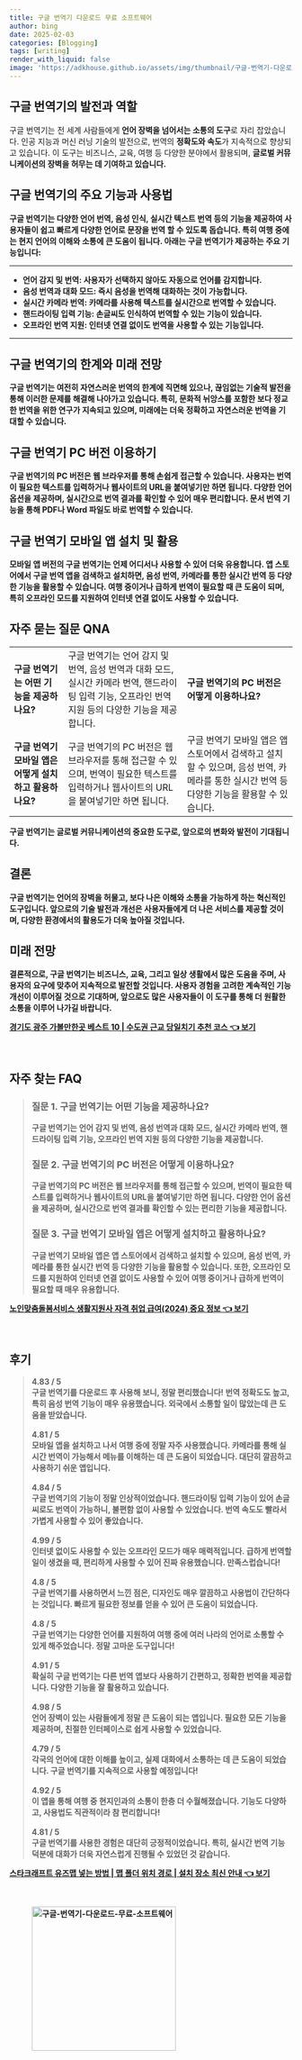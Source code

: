 ```yaml
---
title: 구글 번역기 다운로드 무료 소프트웨어
author: bing
date: 2025-02-03
categories: [Blogging]
tags: [writing]
render_with_liquid: false
image: 'https://adkhouse.github.io/assets/img/thumbnail/구글-번역기-다운로드-무료-소프트웨어.webp'
---
```



<h2 id='구글_번역기의_발전과_역할'>구글 번역기의 발전과 역할</h2>

<p>구글 번역기는 전 세계 사람들에게 <b>언어 장벽을 넘어서는 소통의 도구</b>로 자리 잡았습니다. 인공 지능과 머신 러닝 기술의 발전으로, 번역의 <b>정확도와 속도</b>가 지속적으로 향상되고 있습니다. 이 도구는 비즈니스, 교육, 여행 등 다양한 분야에서 활용되며, <b>글로벌 커뮤니케이션의 장벽을 허무는 데 기여하고 있습니다.</p>

<h2 id='구글_번역기의_주요_기능과_사용법'>구글 번역기의 주요 기능과 사용법</h2>

<p>구글 번역기는 다양한 언어 번역, 음성 인식, 실시간 텍스트 번역 등의 기능을 제공하여 사용자들이 쉽고 빠르게 <b>다양한 언어로 문장을 번역</b> 할 수 있도록 돕습니다. 특히 여행 중에는 현지 언어의 이해와 소통에 큰 도움이 됩니다. 아래는 구글 번역기가 제공하는 주요 기능입니다:</p>

<hr />

<ul>
    <li>언어 감지 및 번역: 사용자가 선택하지 않아도 자동으로 언어를 감지합니다.</li>
    <li>음성 번역과 대화 모드: 즉시 음성을 번역해 대화하는 것이 가능합니다.</li>
    <li>실시간 카메라 번역: 카메라를 사용해 텍스트를 실시간으로 번역할 수 있습니다.</li>
    <li>핸드라이팅 입력 기능: 손글씨도 인식하여 번역할 수 있는 기능이 있습니다.</li>
    <li>오프라인 번역 지원: 인터넷 연결 없이도 번역을 사용할 수 있는 기능입니다.</li>
</ul>

<hr />

<h2 id='구글_번역기의_한계와_미래_전망'>구글 번역기의 한계와 미래 전망</h2>

<p>구글 번역기는 여전히 <b>자연스러운 번역의 한계</b>에 직면해 있으나, 끊임없는 기술적 발전을 통해 이러한 문제를 해결해 나아가고 있습니다. 특히, 문화적 뉘앙스를 포함한 보다 정교한 번역을 위한 연구가 지속되고 있으며, 미래에는 <b>더욱 정확하고 자연스러운 번역</b>을 기대할 수 있습니다.</p>

<h2 id='구글_번역기_PC_버전_이용하기'>구글 번역기 PC 버전 이용하기</h2>

<p>구글 번역기의 PC 버전은 웹 브라우저를 통해 손쉽게 접근할 수 있습니다. 사용자는 번역이 필요한 텍스트를 입력하거나 웹사이트의 URL을 붙여넣기만 하면 됩니다. <b>다양한 언어 옵션</b>을 제공하며, 실시간으로 번역 결과를 확인할 수 있어 매우 편리합니다. 문서 번역 기능을 통해 PDF나 Word 파일도 바로 번역할 수 있습니다.</p>

<h2 id='구글_번역기_모바일_앱_설치와_활용'>구글 번역기 모바일 앱 설치 및 활용</h2>

<p>모바일 앱 버전의 구글 번역기는 언제 어디서나 사용할 수 있어 더욱 유용합니다. 앱 스토어에서 구글 번역 앱을 검색하고 설치하면, <b>음성 번역, 카메라를 통한 실시간 번역</b> 등 다양한 기능을 활용할 수 있습니다. 여행 중이거나 급하게 번역이 필요할 때 큰 도움이 되며, 특히 오프라인 모드를 지원하여 인터넷 연결 없이도 사용할 수 있습니다.</p>

<h2 id='자주_묻는_질문'>자주 묻는 질문 QNA</h2>

<table>
    <tr>
        <td><b>구글 번역기는 어떤 기능을 제공하나요?</b></td>
        <td>구글 번역기는 언어 감지 및 번역, 음성 번역과 대화 모드, 실시간 카메라 번역, 핸드라이팅 입력 기능, 오프라인 번역 지원 등의 다양한 기능을 제공합니다.</td>
        <td><b>구글 번역기의 PC 버전은 어떻게 이용하나요?</b></td>
    </tr>
    <tr>
        <td><b>구글 번역기 모바일 앱은 어떻게 설치하고 활용하나요?</b></td>
        <td>구글 번역기의 PC 버전은 웹 브라우저를 통해 접근할 수 있으며, 번역이 필요한 텍스트를 입력하거나 웹사이트의 URL을 붙여넣기만 하면 됩니다.</td>
        <td>구글 번역기 모바일 앱은 앱 스토어에서 검색하고 설치할 수 있으며, 음성 번역, 카메라를 통한 실시간 번역 등 다양한 기능을 활용할 수 있습니다.</td>
    </tr>
</table>

<p>구글 번역기는 <b>글로벌 커뮤니케이션의 중요한 도구</b>로, 앞으로의 변화와 발전이 기대됩니다.</p>

<h2 id='결론'>결론</h2>

<p>구글 번역기는 언어의 장벽을 허물고, 보다 나은 이해와 소통을 가능하게 하는 혁신적인 도구입니다. 앞으로의 <b>기술 발전과 개선</b>은 사용자들에게 더 나은 서비스를 제공할 것이며, 다양한 환경에서의 활용도가 더욱 높아질 것입니다.</p>

<h2 id='미래_전망'>미래 전망</h2>

<p>결론적으로, 구글 번역기는 비즈니스, 교육, 그리고 일상 생활에서 많은 도움을 주며, 사용자의 요구에 맞추어 지속적으로 발전할 것입니다. 사용자 경험을 고려한 <b>계속적인 기능 개선</b>이 이루어질 것으로 기대하며, 앞으로도 많은 사용자들이 이 도구를 통해 더 원활한 소통을 이루어 나가길 바랍니다.</p>


<p><a class="click-button" title="경기도 광주 가볼만한곳 베스트 10 | 수도권 근교 당일치기 추천 코스" href="https://adkhouse.github.io/posts/%EA%B2%BD%EA%B8%B0%EB%8F%84-%EA%B4%91%EC%A3%BC-%EA%B0%80%EB%B3%BC%EB%A7%8C%ED%95%9C%EA%B3%B3-%EB%B2%A0%EC%8A%A4%ED%8A%B8-10-%EC%88%98%EB%8F%84%EA%B6%8C-%EA%B7%BC%EA%B5%90-%EB%8B%B9%EC%9D%BC%EC%B9%98%EA%B8%B0-%EC%B6%94%EC%B2%9C-%EC%BD%94%EC%8A%A4/" rel="dofollow">경기도 광주 가볼만한곳 베스트 10 | 수도권 근교 당일치기 추천 코스 👈 보기</a></p><br>
<h2 id='자주_찾는_FAQ'>자주 찾는 FAQ</h2>
<div itemscope="" itemtype="https://schema.org/FAQPage"> 
<blockquote> 
<div itemscope="" itemprop="mainEntity" itemtype="https://schema.org/Question"> 
<h3 itemprop="name">질문 1. 구글 번역기는 어떤 기능을 제공하나요?</h3> 
<div itemscope="" itemprop="acceptedAnswer" itemtype="https://schema.org/Answer"> 
<span itemprop="text"> 
<p>구글 번역기는 언어 감지 및 번역, 음성 번역과 대화 모드, 실시간 카메라 번역, 핸드라이팅 입력 기능, 오프라인 번역 지원 등의 다양한 기능을 제공합니다.</p> 
</span> 
</div> 
</div> 
<div itemscope="" itemprop="mainEntity" itemtype="https://schema.org/Question"> 
<h3 itemprop="name">질문 2. 구글 번역기의 PC 버전은 어떻게 이용하나요?</h3> 
<div itemscope="" itemprop="acceptedAnswer" itemtype="https://schema.org/Answer"> 
<span itemprop="text"> 
<p>구글 번역기의 PC 버전은 웹 브라우저를 통해 접근할 수 있으며, 번역이 필요한 텍스트를 입력하거나 웹사이트의 URL을 붙여넣기만 하면 됩니다. 다양한 언어 옵션을 제공하며, 실시간으로 번역 결과를 확인할 수 있는 편리한 기능을 제공합니다.</p> 
</span> 
</div> 
</div> 
<div itemscope="" itemprop="mainEntity" itemtype="https://schema.org/Question"> 
<h3 itemprop="name">질문 3. 구글 번역기 모바일 앱은 어떻게 설치하고 활용하나요?</h3> 
<div itemscope="" itemprop="acceptedAnswer" itemtype="https://schema.org/Answer"> 
<span itemprop="text"> 
<p>구글 번역기 모바일 앱은 앱 스토어에서 검색하고 설치할 수 있으며, 음성 번역, 카메라를 통한 실시간 번역 등 다양한 기능을 활용할 수 있습니다. 또한, 오프라인 모드를 지원하여 인터넷 연결 없이도 사용할 수 있어 여행 중이거나 급하게 번역이 필요할 때 매우 유용합니다.</p> 
</span> 
</div> 
</div> 
</blockquote> 
</div>
<p><a class="click-button" title="노인맞춤돌봄서비스 생활지원사 자격 취업 급여(2024) 중요 정보" href="https://adkhouse.github.io/posts/%EB%85%B8%EC%9D%B8%EB%A7%9E%EC%B6%A4%EB%8F%8C%EB%B4%84%EC%84%9C%EB%B9%84%EC%8A%A4-%EC%83%9D%ED%99%9C%EC%A7%80%EC%9B%90%EC%82%AC-%EC%9E%90%EA%B2%A9-%EC%B7%A8%EC%97%85-%EA%B8%89%EC%97%AC(2024)-%EC%A4%91%EC%9A%94-%EC%A0%95%EB%B3%B4/" rel="dofollow">노인맞춤돌봄서비스 생활지원사 자격 취업 급여(2024) 중요 정보 👈 보기</a></p><br>
<h2 id='후기'>후기</h2>
<div itemscope itemtype="https://schema.org/Product">
  <blockquote>
  <div itemprop="review" itemscope itemtype="https://schema.org/Review">
      <div itemprop="reviewRating" itemscope itemtype="https://schema.org/Rating"> <span itemprop="ratingValue">4.83</span> / <span itemprop="bestRating">5</span> </div>
      <span itemprop="reviewBody">구글 번역기를 다운로드 후 사용해 보니, 정말 편리했습니다! 번역 정확도도 높고, 특히 음성 번역 기능이 매우 유용했습니다. 외국에서 소통할 일이 많았는데 큰 도움을 받았습니다.</span>
  </div>
  <br>
  <div itemprop="review" itemscope itemtype="https://schema.org/Review">
      <div itemprop="reviewRating" itemscope itemtype="https://schema.org/Rating"> <span itemprop="ratingValue">4.81</span> / <span itemprop="bestRating">5</span> </div>
      <span itemprop="reviewBody">모바일 앱을 설치하고 나서 여행 중에 정말 자주 사용했습니다. 카메라를 통해 실시간 번역이 가능해서 메뉴를 이해하는 데 큰 도움이 되었습니다. 대단히 깔끔하고 사용하기 쉬운 앱입니다.</span>
  </div>
  <br>
  <div itemprop="review" itemscope itemtype="https://schema.org/Review">
      <div itemprop="reviewRating" itemscope itemtype="https://schema.org/Rating"> <span itemprop="ratingValue">4.84</span> / <span itemprop="bestRating">5</span> </div>
      <span itemprop="reviewBody">구글 번역기의 기능이 정말 인상적이었습니다. 핸드라이팅 입력 기능이 있어 손글씨로도 번역이 가능하니, 불편함 없이 사용할 수 있었습니다. 번역 속도도 빨라서 가볍게 사용할 수 있어 좋았습니다.</span>
  </div>
  <br>
  <div itemprop="review" itemscope itemtype="https://schema.org/Review">
      <div itemprop="reviewRating" itemscope itemtype="https://schema.org/Rating"> <span itemprop="ratingValue">4.99</span> / <span itemprop="bestRating">5</span> </div>
      <span itemprop="reviewBody">인터넷 없이도 사용할 수 있는 오프라인 모드가 매우 매력적입니다. 급하게 번역할 일이 생겼을 때, 편리하게 사용할 수 있어 진짜 유용했습니다. 만족스럽습니다!</span>
  </div>
  <br>
  <div itemprop="review" itemscope itemtype="https://schema.org/Review">
      <div itemprop="reviewRating" itemscope itemtype="https://schema.org/Rating"> <span itemprop="ratingValue">4.8</span> / <span itemprop="bestRating">5</span> </div>
      <span itemprop="reviewBody">구글 번역기를 사용하면서 느낀 점은, 디자인도 매우 깔끔하고 사용법이 간단하다는 것입니다. 빠르게 필요한 정보를 얻을 수 있어 큰 도움이 되었습니다.</span>
  </div>
  <br>
  <div itemprop="review" itemscope itemtype="https://schema.org/Review">
      <div itemprop="reviewRating" itemscope itemtype="https://schema.org/Rating"> <span itemprop="ratingValue">4.8</span> / <span itemprop="bestRating">5</span> </div>
      <span itemprop="reviewBody">구글 번역기는 다양한 언어를 지원하여 여행 중에 여러 나라의 언어로 소통할 수 있게 해주었습니다. 정말 고마운 도구입니다!</span>
  </div>
  <br>
  <div itemprop="review" itemscope itemtype="https://schema.org/Review">
      <div itemprop="reviewRating" itemscope itemtype="https://schema.org/Rating"> <span itemprop="ratingValue">4.91</span> / <span itemprop="bestRating">5</span> </div>
      <span itemprop="reviewBody">확실히 구글 번역기는 다른 번역 앱보다 사용하기 간편하고, 정확한 번역을 제공합니다. 다양한 기능을 잘 활용하고 있습니다.</span>
  </div>
  <br>
  <div itemprop="review" itemscope itemtype="https://schema.org/Review">
      <div itemprop="reviewRating" itemscope itemtype="https://schema.org/Rating"> <span itemprop="ratingValue">4.98</span> / <span itemprop="bestRating">5</span> </div>
      <span itemprop="reviewBody">언어 장벽이 있는 사람들에게 정말 큰 도움이 되는 앱입니다. 필요한 모든 기능을 제공하며, 친절한 인터페이스로 쉽게 사용할 수 있었습니다.</span>
  </div>
  <br>
  <div itemprop="review" itemscope itemtype="https://schema.org/Review">
      <div itemprop="reviewRating" itemscope itemtype="https://schema.org/Rating"> <span itemprop="ratingValue">4.79</span> / <span itemprop="bestRating">5</span> </div>
      <span itemprop="reviewBody">각국의 언어에 대한 이해를 높이고, 실제 대화에서 소통하는 데 큰 도움이 되었습니다. 구글 번역기를 지속적으로 사용할 예정입니다!</span>
  </div>
  <br>
  <div itemprop="review" itemscope itemtype="https://schema.org/Review">
      <div itemprop="reviewRating" itemscope itemtype="https://schema.org/Rating"> <span itemprop="ratingValue">4.92</span> / <span itemprop="bestRating">5</span> </div>
      <span itemprop="reviewBody">이 앱을 통해 여행 중 현지인과의 소통이 한층 더 수월해졌습니다. 기능도 다양하고, 사용법도 직관적이라 참 편리합니다!</span>
  </div>
  <br>
  <div itemprop="review" itemscope itemtype="https://schema.org/Review">
      <div itemprop="reviewRating" itemscope itemtype="https://schema.org/Rating"> <span itemprop="ratingValue">4.81</span> / <span itemprop="bestRating">5</span> </div>
      <span itemprop="reviewBody">구글 번역기를 사용한 경험은 대단히 긍정적이었습니다. 특히, 실시간 번역 기능 덕분에 대화가 더욱 자연스럽게 진행될 수 있었던 것 같습니다.</span>
  </div>
  </blockquote>
</div>
<p><a class="click-button" title="스타크래프트 유즈맵 넣는 방법 | 맵 폴더 위치 경로 | 설치 장소 최신 안내" href="https://adkhouse.github.io/posts/%EC%8A%A4%ED%83%80%ED%81%AC%EB%9E%98%ED%94%84%ED%8A%B8-%EC%9C%A0%EC%A6%88%EB%A7%B5-%EB%84%A3%EB%8A%94-%EB%B0%A9%EB%B2%95-%EB%A7%B5-%ED%8F%B4%EB%8D%94-%EC%9C%84%EC%B9%98-%EA%B2%BD%EB%A1%9C-%EC%84%A4%EC%B9%98-%EC%9E%A5%EC%86%8C-%EC%B5%9C%EC%8B%A0-%EC%95%88%EB%82%B4/" rel="dofollow">스타크래프트 유즈맵 넣는 방법 | 맵 폴더 위치 경로 | 설치 장소 최신 안내 👈 보기</a></p><br>
<figure class="image"><img src="https://adkhouse.github.io/assets/img/thumbnail/구글-번역기-다운로드-무료-소프트웨어.webp" alt="구글-번역기-다운로드-무료-소프트웨어" width="256" height="256"></figure>